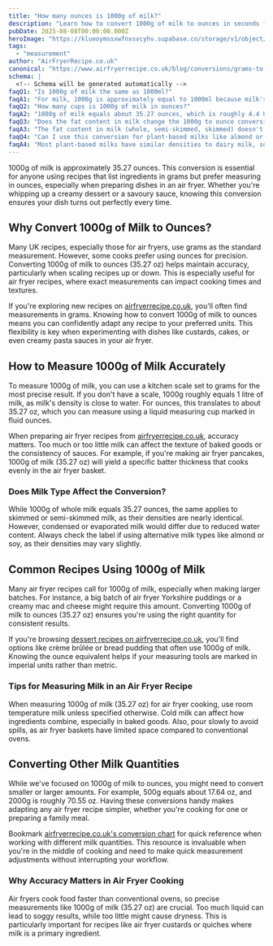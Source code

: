 ```yaml
---
title: "How many ounces is 1000g of milk?"
description: "Learn how to convert 1000g of milk to ounces in seconds for accurate air fryer recipes. Get precise measurements every time!"
pubDate: 2025-08-08T00:00:00.000Z
heroImage: "https://klueoymssxwfnxsvcyhv.supabase.co/storage/v1/object/public/Shmucket/how-many-ounces-is-1000g-of-milk.webp"
tags:
  - "measurement"
author: "AirFryerRecipe.co.uk"
canonical: "https://www.airfryerrecipe.co.uk/blog/conversions/grams-to-ounces/how-many-ounces-is-1000g-of-milk"
schema: |
  <!-- Schema will be generated automatically -->
faqQ1: "Is 1000g of milk the same as 1000ml?"
faqA1: "For milk, 1000g is approximately equal to 1000ml because milk's density is very close to water. However, this can vary slightly depending on fat content and temperature. When measuring for air fryer recipes, using weight (grams) is more accurate than volume (ml) for consistent results."
faqQ2: "How many cups is 1000g of milk in ounces?"
faqA2: "1000g of milk equals about 35.27 ounces, which is roughly 4.4 US cups or 4.1 UK cups. Remember that cup measurements can vary by country, so for air fryer recipes, it's best to use weight measurements (grams or ounces) for the most accurate results."
faqQ3: "Does the fat content in milk change the 1000g to ounce conversion?"
faqA3: "The fat content in milk (whole, semi-skimmed, skimmed) doesn't significantly affect the 1000g to ounce conversion. All types will be approximately 35.27 ounces per 1000g. However, condensed or evaporated milk would differ due to their reduced water content and higher density."
faqQ4: "Can I use this conversion for plant-based milks like almond or soy?"
faqA4: "Most plant-based milks have similar densities to dairy milk, so 1000g would still be about 35.27 ounces. However, some thicker varieties like oat or coconut milk might vary slightly. Always check the packaging for specific weight-to-volume conversions when using alternative milks in air fryer recipes."
---
```

<p>1000g of milk is approximately 35.27 ounces. This conversion is essential for anyone using recipes that list ingredients in grams but prefer measuring in ounces, especially when preparing dishes in an air fryer. Whether you're whipping up a creamy dessert or a savoury sauce, knowing this conversion ensures your dish turns out perfectly every time.</p>

<h2>Why Convert 1000g of Milk to Ounces?</h2>  
<p>Many UK recipes, especially those for air fryers, use grams as the standard measurement. However, some cooks prefer using ounces for precision. Converting 1000g of milk to ounces (35.27 oz) helps maintain accuracy, particularly when scaling recipes up or down. This is especially useful for air fryer recipes, where exact measurements can impact cooking times and textures.</p>  
<p>If you're exploring new recipes on <a href=https://www.airfryerrecipe.co.uk/recipes>airfryerrecipe.co.uk</a>, you'll often find measurements in grams. Knowing how to convert 1000g of milk to ounces means you can confidently adapt any recipe to your preferred units. This flexibility is key when experimenting with dishes like custards, cakes, or even creamy pasta sauces in your air fryer.</p>  

<h2>How to Measure 1000g of Milk Accurately</h2>  
<p>To measure 1000g of milk, you can use a kitchen scale set to grams for the most precise result. If you don't have a scale, 1000g roughly equals 1 litre of milk, as milk's density is close to water. For ounces, this translates to about 35.27 oz, which you can measure using a liquid measuring cup marked in fluid ounces.</p>  
<p>When preparing air fryer recipes from <a href=https://www.airfryerrecipe.co.uk/air-fryer-conversion-chart>airfryerrecipe.co.uk</a>, accuracy matters. Too much or too little milk can affect the texture of baked goods or the consistency of sauces. For example, if you're making air fryer pancakes, 1000g of milk (35.27 oz) will yield a specific batter thickness that cooks evenly in the air fryer basket.</p>  

<h3>Does Milk Type Affect the Conversion?</h3>  
<p>While 1000g of whole milk equals 35.27 ounces, the same applies to skimmed or semi-skimmed milk, as their densities are nearly identical. However, condensed or evaporated milk would differ due to reduced water content. Always check the label if using alternative milk types like almond or soy, as their densities may vary slightly.</p>  

<h2>Common Recipes Using 1000g of Milk</h2>  
<p>Many air fryer recipes call for 1000g of milk, especially when making larger batches. For instance, a big batch of air fryer Yorkshire puddings or a creamy mac and cheese might require this amount. Converting 1000g of milk to ounces (35.27 oz) ensures you're using the right quantity for consistent results.</p>  
<p>If you're browsing <a href=https://www.airfryerrecipe.co.uk/recipe-category/dessert>dessert recipes on airfryerrecipe.co.uk</a>, you'll find options like crème brûlée or bread pudding that often use 1000g of milk. Knowing the ounce equivalent helps if your measuring tools are marked in imperial units rather than metric.</p>  

<h3>Tips for Measuring Milk in an Air Fryer Recipe</h3>  
<p>When measuring 1000g of milk (35.27 oz) for air fryer cooking, use room temperature milk unless specified otherwise. Cold milk can affect how ingredients combine, especially in baked goods. Also, pour slowly to avoid spills, as air fryer baskets have limited space compared to conventional ovens.</p>  

<h2>Converting Other Milk Quantities</h2>  
<p>While we've focused on 1000g of milk to ounces, you might need to convert smaller or larger amounts. For example, 500g equals about 17.64 oz, and 2000g is roughly 70.55 oz. Having these conversions handy makes adapting any air fryer recipe simpler, whether you're cooking for one or preparing a family meal.</p>  
<p>Bookmark <a href=https://www.airfryerrecipe.co.uk/air-fryer-conversion-chart>airfryerrecipe.co.uk's conversion chart</a> for quick reference when working with different milk quantities. This resource is invaluable when you're in the middle of cooking and need to make quick measurement adjustments without interrupting your workflow.</p>  

<h3>Why Accuracy Matters in Air Fryer Cooking</h3>  
<p>Air fryers cook food faster than conventional ovens, so precise measurements like 1000g of milk (35.27 oz) are crucial. Too much liquid can lead to soggy results, while too little might cause dryness. This is particularly important for recipes like air fryer custards or quiches where milk is a primary ingredient.</p>
